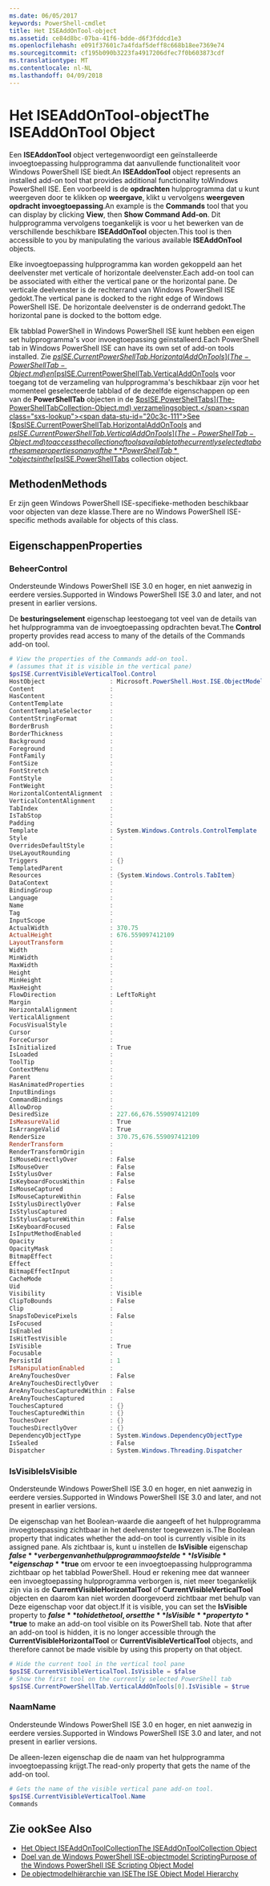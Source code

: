 ```yaml
---
ms.date: 06/05/2017
keywords: PowerShell-cmdlet
title: Het ISEAddOnTool-object
ms.assetid: ce84d8bc-07ba-41f6-bdde-d6f3fddcd1e3
ms.openlocfilehash: e091f37601c7a4fdaf5deff8c668b18ee7369e74
ms.sourcegitcommit: cf195b090b3223fa4917206dfec7f0b603873cdf
ms.translationtype: MT
ms.contentlocale: nl-NL
ms.lasthandoff: 04/09/2018
---
```

# <a name="the-iseaddontool-object"></a><span data-ttu-id="20c3c-103">Het ISEAddOnTool-object</span><span class="sxs-lookup"><span data-stu-id="20c3c-103">The ISEAddOnTool Object</span></span>

<span data-ttu-id="20c3c-104">Een **ISEAddonTool** object vertegenwoordigt een geïnstalleerde invoegtoepassing hulpprogramma dat aanvullende functionaliteit voor Windows PowerShell ISE biedt.</span><span class="sxs-lookup"><span data-stu-id="20c3c-104">An **ISEAddonTool** object represents an installed add-on tool that provides additional functionality toWindows PowerShell ISE.</span></span> <span data-ttu-id="20c3c-105">Een voorbeeld is de **opdrachten** hulpprogramma dat u kunt weergeven door te klikken op **weergave**, klikt u vervolgens **weergeven opdracht invoegtoepassing**.</span><span class="sxs-lookup"><span data-stu-id="20c3c-105">An example is the **Commands** tool that you can display by clicking **View**, then **Show Command Add-on**.</span></span> <span data-ttu-id="20c3c-106">Dit hulpprogramma vervolgens toegankelijk is voor u het bewerken van de verschillende beschikbare **ISEAddOnTool** objecten.</span><span class="sxs-lookup"><span data-stu-id="20c3c-106">This tool is then accessible to you by manipulating the various available **ISEAddOnTool** objects.</span></span>

<span data-ttu-id="20c3c-107">Elke invoegtoepassing hulpprogramma kan worden gekoppeld aan het deelvenster met verticale of horizontale deelvenster.</span><span class="sxs-lookup"><span data-stu-id="20c3c-107">Each add-on tool can be associated with either the vertical pane or the horizontal pane.</span></span> <span data-ttu-id="20c3c-108">De verticale deelvenster is de rechterrand van Windows PowerShell ISE gedokt.</span><span class="sxs-lookup"><span data-stu-id="20c3c-108">The vertical pane is docked to the right edge of Windows PowerShell ISE.</span></span> <span data-ttu-id="20c3c-109">De horizontale deelvenster is de onderrand gedokt.</span><span class="sxs-lookup"><span data-stu-id="20c3c-109">The horizontal pane is docked to the bottom edge.</span></span>

<span data-ttu-id="20c3c-110">Elk tabblad PowerShell in Windows PowerShell ISE kunt hebben een eigen set hulpprogramma's voor invoegtoepassing geïnstalleerd.</span><span class="sxs-lookup"><span data-stu-id="20c3c-110">Each PowerShell tab in Windows PowerShell ISE can have its own set of add-on tools installed.</span></span> <span data-ttu-id="20c3c-111">Zie [$psISE.CurrentPowerShellTab.HorizontalAddOnTools](The-PowerShellTab-Object.md) en [$psISE.CurrentPowerShellTab.VerticalAddOnTools](The-PowerShellTab-Object.md) voor toegang tot de verzameling van hulpprogramma's beschikbaar zijn voor het momenteel geselecteerde tabblad of de dezelfde eigenschappen op een van de **PowerShellTab** objecten in de [$psISE.PowerShellTabs](The-PowerShellTabCollection-Object.md) verzamelingsobject.</span><span class="sxs-lookup"><span data-stu-id="20c3c-111">See [$psISE.CurrentPowerShellTab.HorizontalAddOnTools](The-PowerShellTab-Object.md) and [$psISE.CurrentPowerShellTab.VerticalAddOnTools](The-PowerShellTab-Object.md) to access the collection of tools available to the currently selected tab or the same properties on any of the **PowerShellTab** objects in the [$psISE.PowerShellTabs](The-PowerShellTabCollection-Object.md) collection object.</span></span>

## <a name="methods"></a><span data-ttu-id="20c3c-112">Methoden</span><span class="sxs-lookup"><span data-stu-id="20c3c-112">Methods</span></span>

<span data-ttu-id="20c3c-113">Er zijn geen Windows PowerShell ISE-specifieke-methoden beschikbaar voor objecten van deze klasse.</span><span class="sxs-lookup"><span data-stu-id="20c3c-113">There are no Windows PowerShell ISE-specific methods available for objects of this class.</span></span>

## <a name="properties"></a><span data-ttu-id="20c3c-114">Eigenschappen</span><span class="sxs-lookup"><span data-stu-id="20c3c-114">Properties</span></span>

### <a name="control"></a><span data-ttu-id="20c3c-115">Beheer</span><span class="sxs-lookup"><span data-stu-id="20c3c-115">Control</span></span>

<span data-ttu-id="20c3c-116">Ondersteunde Windows PowerShell ISE 3.0 en hoger, en niet aanwezig in eerdere versies.</span><span class="sxs-lookup"><span data-stu-id="20c3c-116">Supported in Windows PowerShell ISE 3.0 and later, and not present in earlier versions.</span></span>

<span data-ttu-id="20c3c-117">De **besturingselement** eigenschap leestoegang tot veel van de details van het hulpprogramma van de invoegtoepassing opdrachten bevat.</span><span class="sxs-lookup"><span data-stu-id="20c3c-117">The **Control** property provides read access to many of the details of the Commands add-on tool.</span></span>

```powershell
# View the properties of the Commands add-on tool.
# (assumes that it is visible in the vertical pane)
$psISE.CurrentVisibleVerticalTool.Control
HostObject                  : Microsoft.PowerShell.Host.ISE.ObjectModelRoot
Content                     :
HasContent                  :
ContentTemplate             :
ContentTemplateSelector     :
ContentStringFormat         :
BorderBrush                 :
BorderThickness             :
Background                  :
Foreground                  :
FontFamily                  :
FontSize                    :
FontStretch                 :
FontStyle                   :
FontWeight                  :
HorizontalContentAlignment  :
VerticalContentAlignment    :
TabIndex                    :
IsTabStop                   :
Padding                     :
Template                    : System.Windows.Controls.ControlTemplate
Style                       :
OverridesDefaultStyle       :
UseLayoutRounding           :
Triggers                    : {}
TemplatedParent             :
Resources                   : {System.Windows.Controls.TabItem}
DataContext                 :
BindingGroup                :
Language                    :
Name                        :
Tag                         :
InputScope                  :
ActualWidth                 : 370.75
ActualHeight                : 676.559097412109
LayoutTransform             :
Width                       :
MinWidth                    :
MaxWidth                    :
Height                      :
MinHeight                   :
MaxHeight                   :
FlowDirection               : LeftToRight
Margin                      :
HorizontalAlignment         :
VerticalAlignment           :
FocusVisualStyle            :
Cursor                      :
ForceCursor                 :
IsInitialized               : True
IsLoaded                    :
ToolTip                     :
ContextMenu                 :
Parent                      :
HasAnimatedProperties       :
InputBindings               :
CommandBindings             :
AllowDrop                   :
DesiredSize                 : 227.66,676.559097412109
IsMeasureValid              : True
IsArrangeValid              : True
RenderSize                  : 370.75,676.559097412109
RenderTransform             :
RenderTransformOrigin       :
IsMouseDirectlyOver         : False
IsMouseOver                 : False
IsStylusOver                : False
IsKeyboardFocusWithin       : False
IsMouseCaptured             :
IsMouseCaptureWithin        : False
IsStylusDirectlyOver        : False
IsStylusCaptured            :
IsStylusCaptureWithin       : False
IsKeyboardFocused           : False
IsInputMethodEnabled        :
Opacity                     :
OpacityMask                 :
BitmapEffect                :
Effect                      :
BitmapEffectInput           :
CacheMode                   :
Uid                         :
Visibility                  : Visible
ClipToBounds                : False
Clip                        :
SnapsToDevicePixels         : False
IsFocused                   :
IsEnabled                   :
IsHitTestVisible            :
IsVisible                   : True
Focusable                   :
PersistId                   : 1
IsManipulationEnabled       :
AreAnyTouchesOver           : False
AreAnyTouchesDirectlyOver   :
AreAnyTouchesCapturedWithin : False
AreAnyTouchesCaptured       :
TouchesCaptured             : {}
TouchesCapturedWithin       : {}
TouchesOver                 : {}
TouchesDirectlyOver         : {}
DependencyObjectType        : System.Windows.DependencyObjectType
IsSealed                    : False
Dispatcher                  : System.Windows.Threading.Dispatcher
```

### <a name="isvisible"></a><span data-ttu-id="20c3c-118">IsVisible</span><span class="sxs-lookup"><span data-stu-id="20c3c-118">IsVisible</span></span>

<span data-ttu-id="20c3c-119">Ondersteunde Windows PowerShell ISE 3.0 en hoger, en niet aanwezig in eerdere versies.</span><span class="sxs-lookup"><span data-stu-id="20c3c-119">Supported in Windows PowerShell ISE 3.0 and later, and not present in earlier versions.</span></span>

<span data-ttu-id="20c3c-120">De eigenschap van het Boolean-waarde die aangeeft of het hulpprogramma invoegtoepassing zichtbaar in het deelvenster toegewezen is.</span><span class="sxs-lookup"><span data-stu-id="20c3c-120">The Boolean property that indicates whether the add-on tool is currently visible in its assigned pane.</span></span> <span data-ttu-id="20c3c-121">Als zichtbaar is, kunt u instellen de **IsVisible** eigenschap **$false** verbergen van het hulpprogramma of stel de **IsVisible** eigenschap **$true** om ervoor te een invoegtoepassing hulpprogramma zichtbaar op het tabblad PowerShell. Houd er rekening mee dat wanneer een invoegtoepassing hulpprogramma verborgen is, niet meer toegankelijk zijn via is de **CurrentVisibleHorizontalTool** of **CurrentVisibleVerticalTool** objecten en daarom kan niet worden doorgevoerd zichtbaar met behulp van Deze eigenschap voor dat object.</span><span class="sxs-lookup"><span data-stu-id="20c3c-121">If it is visible, you can set the **IsVisible** property to **$false** to hide the tool, or set the **IsVisible** property to **$true** to make an add-on tool visible on its PowerShell tab. Note that after an add-on tool is hidden, it is no longer accessible through the **CurrentVisibleHorizontalTool** or **CurrentVisibleVerticalTool** objects, and therefore cannot be made visible by using this property on that object.</span></span>

```powershell
# Hide the current tool in the vertical tool pane
$psISE.CurrentVisibleVerticalTool.IsVisible = $false
# Show the first tool on the currently selected PowerShell tab
$psISE.CurrentPowerShellTab.VerticalAddOnTools[0].IsVisible = $true
```

### <a name="name"></a><span data-ttu-id="20c3c-122">Naam</span><span class="sxs-lookup"><span data-stu-id="20c3c-122">Name</span></span>

<span data-ttu-id="20c3c-123">Ondersteunde Windows PowerShell ISE 3.0 en hoger, en niet aanwezig in eerdere versies.</span><span class="sxs-lookup"><span data-stu-id="20c3c-123">Supported in Windows PowerShell ISE 3.0 and later, and not present in earlier versions.</span></span>

<span data-ttu-id="20c3c-124">De alleen-lezen eigenschap die de naam van het hulpprogramma invoegtoepassing krijgt.</span><span class="sxs-lookup"><span data-stu-id="20c3c-124">The read-only property that gets the name of the add-on tool.</span></span>

```powershell
# Gets the name of the visible vertical pane add-on tool.
$psISE.CurrentVisibleVerticalTool.Name
Commands
```

## <a name="see-also"></a><span data-ttu-id="20c3c-125">Zie ook</span><span class="sxs-lookup"><span data-stu-id="20c3c-125">See Also</span></span>

- [<span data-ttu-id="20c3c-126">Het Object ISEAddOnToolCollection</span><span class="sxs-lookup"><span data-stu-id="20c3c-126">The ISEAddOnToolCollection Object</span></span>](The-ISEAddOnToolCollection-Object.md)
- [<span data-ttu-id="20c3c-127">Doel van de Windows PowerShell ISE-objectmodel Scripting</span><span class="sxs-lookup"><span data-stu-id="20c3c-127">Purpose of the Windows PowerShell ISE Scripting Object Model</span></span>](Purpose-of-the-Windows-PowerShell-ISE-Scripting-Object-Model.md)
- [<span data-ttu-id="20c3c-128">De objectmodelhiërarchie van ISE</span><span class="sxs-lookup"><span data-stu-id="20c3c-128">The ISE Object Model Hierarchy</span></span>](The-ISE-Object-Model-Hierarchy.md)
